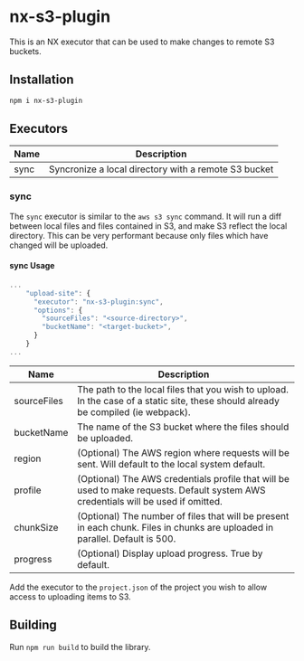 # nx-s3-plugin

This is an NX executor that can be used to make changes to remote S3 buckets.

## Installation

```sh
npm i nx-s3-plugin
```

## Executors

| Name | Description                                          |
| ---- | ---------------------------------------------------- |
| sync | Syncronize a local directory with a remote S3 bucket |

### sync

The `sync` executor is similar to the `aws s3 sync` command. It will run a diff between local files and files contained in S3, and make S3 reflect the local directory. This can be very performant because only files which have changed will be uploaded.

#### sync Usage

```js
...
    "upload-site": {
      "executor": "nx-s3-plugin:sync",
      "options": {
        "sourceFiles": "<source-directory>",
        "bucketName": "<target-bucket>",
      }
    }
...
```

| Name        | Description                                                                                                                        |
| ----------- | ---------------------------------------------------------------------------------------------------------------------------------- |
| sourceFiles | The path to the local files that you wish to upload. In the case of a static site, these should already be compiled (ie webpack).  |
| bucketName  | The name of the S3 bucket where the files should be uploaded.                                                                      |
| region      | (Optional) The AWS region where requests will be sent. Will default to the local system default.                                   |
| profile     | (Optional) The AWS credentials profile that will be used to make requests. Default system AWS credentials will be used if omitted. |
| chunkSize   | (Optional) The number of files that will be present in each chunk. Files in chunks are uploaded in parallel. Default is 500.       |
| progress    | (Optional) Display upload progress. True by default.                                                                               |

Add the executor to the `project.json` of the project you wish to allow access to uploading items to S3.

## Building

Run `npm run build` to build the library.
